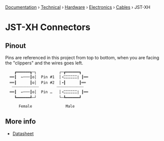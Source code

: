 [Documentation](/readme.md) › [Technical](/docs/tech.md) › [Hardware](/docs/tech/hardware.md) › [Electronics](/docs/tech/hardware/electronics.md) › [Cables](/docs/tech/hardware/electronics/cables.md) › JST-XH

# JST-XH Connectors

## Pinout

Pins are referenced in this project from top to bottom, when you are facing the "clippers" and the wires goes left.

```
    ┏━━━━━━┱─┐          ┌─┲━━━━━━┓
  ══┃  ↼───┃o│  Pin #1  │╺𐅞𐅞𐅞𐅞𐅞𐅞∣ ┃══
  ══┃      ┃o│  Pin #2  │╺┃      ┃══
   ┈┈┈┈┈┈┈┈┈┈┈┈        ┈┈┈┈┈┈┈┈┈┈┈┈
  ══┃  ↽───┃o│  Pin …   │╺𐅞𐅞𐅞𐅞𐅞𐅞∣ ┃══
    ┗━━━━━━┹─┘          └─┺━━━━━━┛

      Female               Male
```

## More info

- [Datasheet](https://www.farnell.com/datasheets/5448.pdf)
